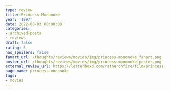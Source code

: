 ```yaml
---
type: review
title: Princess Mononoke
year: '1997'
date: 2022-08-03 00:00:00
categories:
- archived-posts
- reviews
draft: false
rating: 5
has_spoilers: false
fanart_url: /thoughts/reviews/movies/img/princess-mononoke_fanart.png
poster_url: /thoughts/reviews/movies/img/princess-mononoke_poster.png
external_review_url: https://letterboxd.com/ratheronfire/film/princess-mononoke/
page_name: princess-mononoke
tags:
- movies
---
```


